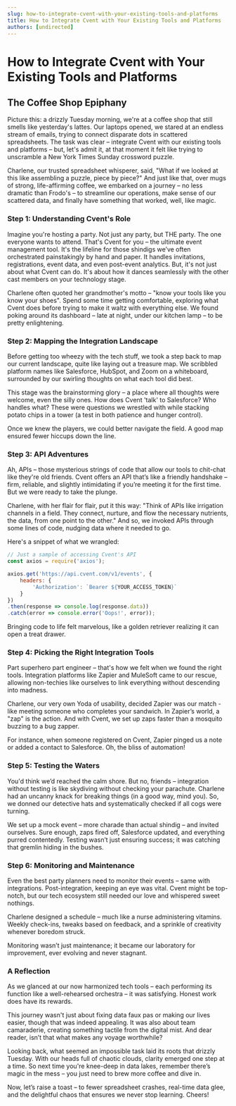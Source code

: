 ```yaml
---
slug: how-to-integrate-cvent-with-your-existing-tools-and-platforms
title: How to Integrate Cvent with Your Existing Tools and Platforms
authors: [undirected]
---
```



# How to Integrate Cvent with Your Existing Tools and Platforms

## The Coffee Shop Epiphany

Picture this: a drizzly Tuesday morning, we're at a coffee shop that still smells like yesterday's lattes. Our laptops opened, we stared at an endless stream of emails, trying to connect disparate dots in scattered spreadsheets. The task was clear – integrate Cvent with our existing tools and platforms – but, let's admit it, at that moment it felt like trying to unscramble a New York Times Sunday crossword puzzle. 

Charlene, our trusted spreadsheet whisperer, said, "What if we looked at this like assembling a puzzle, piece by piece?" And just like that, over mugs of strong, life-affirming coffee, we embarked on a journey – no less dramatic than Frodo's – to streamline our operations, make sense of our scattered data, and finally have something that worked, well, like magic.

### Step 1: Understanding Cvent's Role

Imagine you're hosting a party. Not just any party, but THE party. The one everyone wants to attend. That's Cvent for you – the ultimate event management tool. It's the lifeline for those shindigs we’ve often orchestrated painstakingly by hand and paper. It handles invitations, registrations, event data, and even post-event analytics. But, it's not just about what Cvent can do. It's about how it dances seamlessly with the other cast members on your technology stage.

Charlene often quoted her grandmother's motto – "know your tools like you know your shoes". Spend some time getting comfortable, exploring what Cvent does before trying to make it waltz with everything else. We found poking around its dashboard – late at night, under our kitchen lamp – to be pretty enlightening.

### Step 2: Mapping the Integration Landscape

Before getting too wheezy with the tech stuff, we took a step back to map our current landscape, quite like laying out a treasure map. We scribbled platform names like Salesforce, HubSpot, and Zoom on a whiteboard, surrounded by our swirling thoughts on what each tool did best. 

This stage was the brainstorming glory – a place where all thoughts were welcome, even the silly ones. How does Cvent 'talk' to Salesforce? Who handles what? These were questions we wrestled with while stacking potato chips in a tower (a test in both patience and hunger control).

Once we knew the players, we could better navigate the field. A good map ensured fewer hiccups down the line.

### Step 3: API Adventures

Ah, APIs – those mysterious strings of code that allow our tools to chit-chat like they're old friends. Cvent offers an API that’s like a friendly handshake – firm, reliable, and slightly intimidating if you’re meeting it for the first time. But we were ready to take the plunge.

Charlene, with her flair for flair, put it this way: "Think of APIs like irrigation channels in a field. They connect, nurture, and flow the necessary nutrients, the data, from one point to the other." And so, we invoked APIs through some lines of code, nudging data where it needed to go.

Here's a snippet of what we wrangled:

```javascript
// Just a sample of accessing Cvent's API
const axios = require('axios');

axios.get('https://api.cvent.com/v1/events', {
    headers: {
        'Authorization': `Bearer ${YOUR_ACCESS_TOKEN}`
    }
})
.then(response => console.log(response.data))
.catch(error => console.error('Oops!', error));
```

Bringing code to life felt marvelous, like a golden retriever realizing it can open a treat drawer.

### Step 4: Picking the Right Integration Tools

Part superhero part engineer – that's how we felt when we found the right tools. Integration platforms like Zapier and MuleSoft came to our rescue, allowing non-techies like ourselves to link everything without descending into madness.

Charlene, our very own Yoda of usability, decided Zapier was our match - like meeting someone who completes your sandwich. In Zapier’s world, a "zap" is the action. And with Cvent, we set up zaps faster than a mosquito buzzing to a bug zapper.

For instance, when someone registered on Cvent, Zapier pinged us a note or added a contact to Salesforce. Oh, the bliss of automation!

### Step 5: Testing the Waters

You'd think we’d reached the calm shore. But no, friends – integration without testing is like skydiving without checking your parachute. Charlene had an uncanny knack for breaking things (in a good way, mind you). So, we donned our detective hats and systematically checked if all cogs were turning.

We set up a mock event – more charade than actual shindig – and invited ourselves. Sure enough, zaps fired off, Salesforce updated, and everything purred contentedly. Testing wasn’t just ensuring success; it was catching that gremlin hiding in the bushes.

### Step 6: Monitoring and Maintenance 

Even the best party planners need to monitor their events – same with integrations. Post-integration, keeping an eye was vital. Cvent might be top-notch, but our tech ecosystem still needed our love and whispered sweet nothings.

Charlene designed a schedule – much like a nurse administering vitamins. Weekly check-ins, tweaks based on feedback, and a sprinkle of creativity whenever boredom struck.

Monitoring wasn’t just maintenance; it became our laboratory for improvement, ever evolving and never stagnant.

### A Reflection

As we glanced at our now harmonized tech tools – each performing its function like a well-rehearsed orchestra – it was satisfying. Honest work does have its rewards.

This journey wasn't just about fixing data faux pas or making our lives easier, though that was indeed appealing. It was also about team camaraderie, creating something tactile from the digital mist. And dear reader, isn’t that what makes any voyage worthwhile?

Looking back, what seemed an impossible task laid its roots that drizzly Tuesday. With our heads full of chaotic clouds, clarity emerged one step at a time. So next time you're knee-deep in data lakes, remember there’s magic in the mess – you just need to brew more coffee and dive in.

Now, let’s raise a toast – to fewer spreadsheet crashes, real-time data glee, and the delightful chaos that ensures we never stop learning. Cheers!